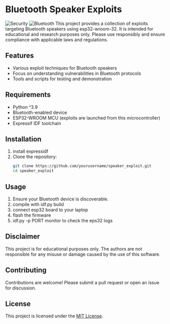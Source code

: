 # Bluetooth Speaker Exploits
![Security](https://img.shields.io/badge/category-security-red)
![Bluetooth](https://img.shields.io/badge/category-bluetooth-blue)
This project provides a collection of exploits targeting Bluetooth speakers using esp32-wroom-32. It is intended for educational and research purposes only. Please use responsibly and ensure compliance with applicable laws and regulations.

## Features
- Various exploit techniques for Bluetooth speakers
- Focus on understanding vulnerabilities in Bluetooth protocols
- Tools and scripts for testing and demonstration

## Requirements
- Python ^3.9 
- Bluetooth-enabled device
- ESP32-WROOM MCU (exploits are launched from this microcontroller)
- Expressif IDF toolchain 

## Installation
1. install expressidf
2. Clone the repository:
    ```bash
    git clone https://github.com/yourusername/speaker_exploit.git
    cd speaker_exploit
    ```
    

## Usage
1. Ensure your Bluetooth device is discoverable.
2. compile with idf.py build
3. connect esp32 board to your laptop 
4. flash the firmware 
5. idf.py -p PORT monitor to check the eps32 logs


## Disclaimer
This project is for educational purposes only. The authors are not responsible for any misuse or damage caused by the use of this software.

## Contributing
Contributions are welcome! Please submit a pull request or open an issue for discussion.

## License
This project is licensed under the [MIT License](LICENSE).